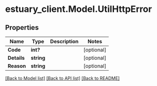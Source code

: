 # estuary_client.Model.UtilHttpError
## Properties

Name | Type | Description | Notes
------------ | ------------- | ------------- | -------------
**Code** | **int?** |  | [optional] 
**Details** | **string** |  | [optional] 
**Reason** | **string** |  | [optional] 

[[Back to Model list]](../README.md#documentation-for-models) [[Back to API list]](../README.md#documentation-for-api-endpoints) [[Back to README]](../README.md)

